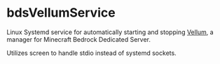 # bdsVellumService
Linux Systemd service for automatically starting and stopping [Vellum](https://github.com/clvrkdev/vellum), a manager for Minecraft Bedrock Dedicated Server.

Utilizes screen to handle stdio instead of systemd sockets.

